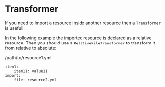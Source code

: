 # Transformer

If you need to import a resource inside another resource then a
```Transformer``` is usefull.

In the following example the imported resource is declared as a relative
resource. Then you should use a ```RelativeFileTransformer``` to transform it
from relative to absolute:

/path/to/resource1.yml

    item1:
        item11: value11
    import:
        file: resource2.yml